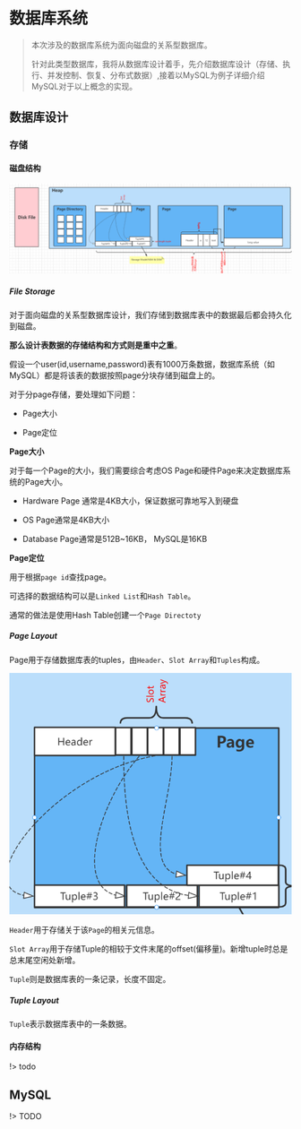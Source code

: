 # 数据库系统

> 本次涉及的数据库系统为面向磁盘的关系型数据库。
> 
> 针对此类型数据库，我将从数据库设计着手，先介绍数据库设计（存储、执行、并发控制、恢复、分布式数据）,接着以MySQL为例子详细介绍MySQL对于以上概念的实现。



## 数据库设计

### 存储

#### 磁盘结构

![磁盘结构](../imgs/database/disk-file.png)

##### File Storage

对于面向磁盘的关系型数据库设计，我们存储到数据库表中的数据最后都会持久化到磁盘。

**那么设计表数据的存储结构和方式则是重中之重**。

假设一个user(id,username,password)表有1000万条数据，数据库系统（如MySQL）都是将该表的数据按照page分块存储到磁盘上的。

对于分page存储，要处理如下问题：

- Page大小

- Page定位

**Page大小**

对于每一个Page的大小，我们需要综合考虑OS Page和硬件Page来决定数据库系统的Page大小。

- Hardware Page 通常是4KB大小，保证数据可靠地写入到硬盘

- OS Page通常是4KB大小

- Database Page通常是512B~16KB， MySQL是16KB

**Page定位**

用于根据`page id`查找page。

可选择的数据结构可以是`Linked List`和`Hash Table`。

通常的做法是使用Hash Table创建一个`Page Directoty`



##### Page Layout

Page用于存储数据库表的tuples，由`Header`、`Slot Array`和`Tuples`构成。

![Page Layout](../imgs/database/page-layout.png)



`Header`用于存储关于该`Page`的相关元信息。

`Slot Array`用于存储Tuple的相较于文件末尾的offset(偏移量)。新增tuple时总是总末尾空闲处新增。

`Tuple`则是数据库表的一条记录，长度不固定。

##### Tuple Layout

`Tuple`表示数据库表中的一条数据。

#### 内存结构

!> todo

## MySQL

!> TODO
